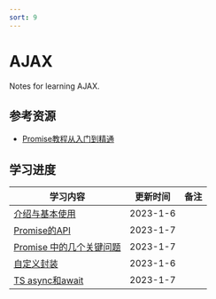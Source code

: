 ```yaml
---
sort: 9
---
```

# **AJAX**

Notes for learning AJAX.



## **参考资源**

- [Promise教程从入门到精通](https://www.bilibili.com/video/BV1GA411x7z1?p=2&spm_id_from=pageDriver&vd_source=f6bb620e5bbc65cc41159585074592da)



## **学习进度**

| **学习内容**                                                 | **更新时间** | **备注**                                            |
| ------------------ | ------------ | ----------------------------------- |
| [介绍与基本使用]() | 2023-1-6   |                                                     |
| [Promise的API]() | 2023-1-7   |                                                     |
| [Promise 中的几个关键问题]() | 2023-1-7   |                          |
| [自定义封装]() | 2023-1-6   |  |
| [TS async和await]()| 2023-1-7   |                                                     |




